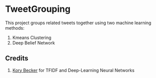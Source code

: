 # TweetGrouping

This project groups related tweets together using two machine learning methods:
  1. Kmeans Clustering
  2. Deep Belief Network

## Credits
  1. [Kory Becker](https://github.com/primaryobjects) for TFIDF and Deep-Learning Neural Networks
